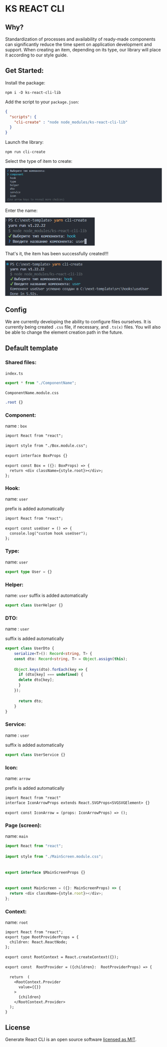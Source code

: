 # KS REACT CLI

## Why?

Standardization of processes and availability of ready-made components can significantly reduce the time spent on application development and support.
When creating an item, depending on its type, our library will place it according to our style guide.


## Get Started:

Install the package:

```
npm i -D ks-react-cli-lib
```

Add the script to your `package.json`:

```json
{
  "scripts": {
    "cli-create" : "node node_modules/ks-react-cli-lib"
  }
}
```

Launch the library:

```
npm run cli-create
```

Select the type of item to create:

![Терминал выбора](./public/img/1.png)


Enter the name:

![Терминал выбора](./public/img/2.png)

That's it, the item has been successfully created!!!

![Терминал выбора](./public/img/3.png)

## Config 

We are currently developing the ability to configure files ourselves.
It is currently being created `.css` file, if necessary, and `.ts(x)` files.
You will also be able to change the element creation path in the future.

## Default template

### Shared files:

`index.ts`

``` ts
export * from "./ComponentName";
```

`ComponentName.module.css`

``` css
.root {}
```

### Component: 

name : `box`

``` tsx
import React from "react";
    
import style from "./Box.module.css";
     
export interface BoxProps {}       
    
export const Box = ({}: BoxProps) => {
  return <div className={style.root}></div>;
};
```


### Hook:

name: `user`

prefix is added automatically

``` tsx 
import React from "react";
    
export const useUser = () => {
  console.log("custom hook useUser");
};
```
### Type:

name: `user`

``` ts
export type User = {}
```

### Helper:

name: `user`
suffix is added automatically

``` ts
export class UserHelper {}
```

### DTO:

name : `user`

suffix is added automatically

``` ts
export class UserDto {
    serialize<T>(): Record<string, T> {
    const dto: Record<string, T> = Object.assign(this);

    Object.keys(dto).forEach(key => {
      if (dto[key] === undefined) {
      delete dto[key];
      }
    });

      return dto;
    }
}
```

### Service:
name : `user`

suffix is added automatically

``` ts
export class UserService {}
```

### Icon: 

name: `arrow`

prefix is added automatically

``` tsx
import React from "react"
interface IconArrowProps extends React.SVGProps<SVGSVGElement> {}

export const IconArrow = (props: IconArrowProps) => ();
```

### Page (screen):

name: `main`

``` ts
import React from "react";
    
import style from "./MainScreen.module.css";
    
   
export interface $MainScreenProps {}       

    
export const MainScreen = ({}: MainScreenProps) => {
  return <div className={style.root}></div>;
};
```

### Context:

name: `root`

``` tsx 
import React from "react";
export type RootProviderProps = {
  children: React.ReactNode;
};

export const RootContext = React.createContext({});

export const  RootProvider = ({children}:  RootProviderProps) => {

  return  (
    <RootContext.Provider
      value={{}}
    >
      {children}
    </RootContext.Provider>
  );
}
```

## License

Generate React CLI is an open source software [licensed as MIT](https://github.com/Korotkov-S/react-cli/blob/main/LICENSE).
